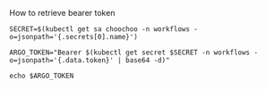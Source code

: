 How to retrieve bearer token

```
SECRET=$(kubectl get sa choochoo -n workflows -o=jsonpath='{.secrets[0].name}')

ARGO_TOKEN="Bearer $(kubectl get secret $SECRET -n workflows -o=jsonpath='{.data.token}' | base64 -d)"

echo $ARGO_TOKEN
```